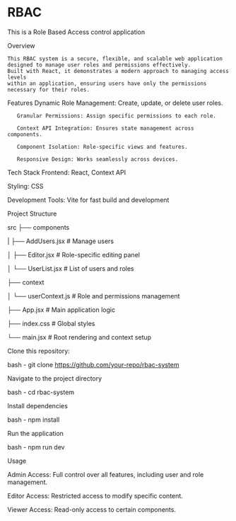 # RBAC
This is a Role Based Access control application

  Overview

    This RBAC system is a secure, flexible, and scalable web application designed to manage user roles and permissions effectively.
    Built with React, it demonstrates a modern approach to managing access levels 
    within an application, ensuring users have only the permissions necessary for their roles.

Features
       Dynamic Role Management: Create, update, or delete user roles.

       Granular Permissions: Assign specific permissions to each role.

       Context API Integration: Ensures state management across components.

       Component Isolation: Role-specific views and features.

       Responsive Design: Works seamlessly across devices.

Tech Stack
  Frontend: React, Context API

  Styling: CSS

  Development Tools: Vite for fast build and development

Project Structure 

src
├── components

|  ├── AddUsers.jsx       # Manage users

│   ├── Editor.jsx         # Role-specific editing panel

│   └── UserList.jsx       # List of users and roles

├── context

│   └── userContext.js     # Role and permissions management

├── App.jsx                # Main application logic

├── index.css              # Global styles

└── main.jsx               # Root rendering and context setup

Clone this repository:

bash - git clone https://github.com/your-repo/rbac-system


Navigate to the project directory

bash - cd rbac-system


Install dependencies

bash - npm install


Run the application 

bash - npm run dev
 

Usage

  Admin Access: Full control over all features, including user and role management.

  Editor Access: Restricted access to modify specific content.

  Viewer Access: Read-only access to certain components.
